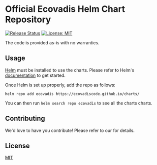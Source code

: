 # Official Ecovadis Helm Chart Repository

[![Release Status](https://github.com/EcovadisCode/charts/actions/workflows/publish.yaml/badge.svg)](https://github.com/EcovadisCode/charts/actions/workflows/publish.yaml) [![License: MIT](https://img.shields.io/badge/License-MIT-yellow.svg)](https://opensource.org/licenses/MIT)

The code is provided as-is with no warranties.

## Usage

[Helm](https://helm.sh) must be installed to use the charts.
Please refer to Helm's [documentation](https://helm.sh/docs/) to get started.

Once Helm is set up properly, add the repo as follows:

```console
helm repo add ecovadis https://ecovadiscode.github.io/charts/
```

You can then run `helm search repo ecovadis` to see all the charts charts.



## Contributing

<!-- Keep full URL links to repo files because this README syncs from main to gh-pages.  -->
We'd love to have you contribute! Please refer to our  for details.

## License

<!-- Keep full URL links to repo files because this README syncs from main to gh-pages.  -->
[MIT](https://github.com/git/git-scm.com/blob/main/MIT-LICENSE.txt)